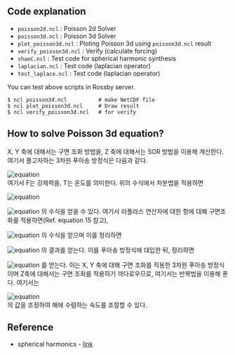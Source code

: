 ## Code explanation
* `poisson2d.ncl` : Poisson 2d Solver
* `poisson3d.ncl` : Poisson 3d Solver
* `plot_poisson3d.ncl` : Ploting Poisson 3d using `poisson3d.ncl` result
* `verify_poisson3d.ncl` : Verify (calculate forcing)
* `shaeC.ncl` : Test code for spherical harmonic synthesis 
* `laplacian.ncl` : Test code (laplacian operator)
* `test_laplace.ncl` : Test code (laplacian operator)
  
You can test above scripts in Rossby server.  
```
$ ncl poisson3d.ncl          # make NetCDF file
$ ncl plot_poisson3d.ncl     # Draw result
$ ncl verify_poisson3d.ncl   # for verify
```  

## How to solve Poisson 3d equation?
X, Y 축에 대해서는 구면 조화 방법을, Z 축에 대해서는 SOR 방법을 이용해 계산한다. 여기서 풀고자하는 3차원 푸아송 방정식은 다음과 같다.  
<!-- 3D Poisson's equation -->
<!-- \frac { dT }{ dt } ={ \triangledown  }^{ 2 }T+F -->
![equation](https://latex.codecogs.com/gif.latex?\frac&space;{&space;dT&space;}{&space;dt&space;}&space;={&space;\triangledown&space;}^{&space;2&space;}T&plus;F)  
여기서 F는 강제력을, T는 온도를 의미한다. 위의 수식에서 차분법을 적용하면  
  
<!-- 시간 차분을 적용한 방정식 -->
<!-- \frac { { T }_{ i+1 }-{ T }_{ i } }{ \Delta t } ={ \triangledown  }^{ 2 }+\quad F -->
![equation](https://latex.codecogs.com/gif.latex?\frac&space;{&space;{&space;T&space;}_{&space;i&plus;1&space;}-{&space;T&space;}_{&space;i&space;}&space;}{&space;\Delta&space;t&space;}&space;={&space;\triangledown&space;}^{&space;2&space;}T&plus;\quad&space;F)  

<!-- { T }_{ i+1 }\quad =\quad { T }_{ i }\quad +\quad \Delta t\quad \left( { \nabla  }^{ 2 }{ T }_{ i }\quad +\quad F \right) -->
![equation](https://latex.codecogs.com/gif.latex?{&space;T&space;}_{&space;i&plus;1&space;}\quad&space;=\quad&space;{&space;T&space;}_{&space;i&space;}\quad&space;&plus;\quad&space;\Delta&space;t\quad&space;\left(&space;{&space;\nabla&space;}^{&space;2&space;}{&space;T&space;}_{&space;i&space;}\quad&space;&plus;\quad&space;F&space;\right))  
의 수식을 얻을 수 있다. 여기서 라플라스 연산자에 대한 항에 대해 구면조화를 적용하면(Ref. equation 15 참고),  

<!-- 라플라스 연산자 항에 대한 결과 -->
<!-- ({ \triangledown  }^{ 2 }{ T }_{ i }+F)\quad =\quad ({ { \triangledown  }^{ 2 } }+\frac { { { f }_{ 0 } }^{ 2 } }{ { N }^{ 2 } } \frac { { \partial  }^{ 2 } }{ { \partial  }z^{ 2 } } )\sum { \sum { { a }_{ lm }(z){ Y }_{ lm } }  } +\quad \sum { \sum { b_{ lm }(z){ Y }_{ lm } }  } -->
![equation](https://latex.codecogs.com/gif.latex?({&space;\triangledown&space;}^{&space;2&space;}{&space;T&space;}_{&space;i&space;}&plus;F)\quad&space;=\quad&space;({&space;{&space;\triangledown&space;}^{&space;2&space;}&space;}&plus;\frac&space;{&space;{&space;{&space;f&space;}_{&space;0&space;}&space;}^{&space;2&space;}&space;}{&space;{&space;N&space;}^{&space;2&space;}&space;}&space;\frac&space;{&space;{&space;\partial&space;}^{&space;2&space;}&space;}{&space;{&space;\partial&space;}z^{&space;2&space;}&space;}&space;)\sum&space;{&space;\sum&space;{&space;{&space;a&space;}_{&space;lm&space;}(z){&space;Y&space;}_{&space;lm&space;}&space;}&space;}&space;&plus;\quad&space;\sum&space;{&space;\sum&space;{&space;b_{&space;lm&space;}(z){&space;Y&space;}_{&space;lm&space;}&space;}&space;})  
의 수식을 얻으며 이를 정리하면  

<!-- \sum { \sum { [\quad -\frac { l(l+1) }{ { r }^{ 2 } } { a }_{ lm }(z){ \quad +\quad b }_{ lm }(z)\quad +\quad  }  } \frac { { { f }_{ 0 } }^{ 2 } }{ { N }^{ 2 } } \frac { { a }_{ lm }(z+1)+{ a }_{ lm }(z-1)-2{ a }_{ lm }(z) }{ \Delta { Z }^{ 2 } } ]{ Y }_{ lm } -->
![equation](https://latex.codecogs.com/gif.latex?\sum&space;{&space;\sum&space;{&space;[\quad&space;-\frac&space;{&space;l(l&plus;1)&space;}{&space;{&space;r&space;}^{&space;2&space;}&space;}&space;{&space;a&space;}_{&space;lm&space;}(z){&space;\quad&space;&plus;\quad&space;b&space;}_{&space;lm&space;}(z)\quad&space;&plus;\quad&space;}&space;}&space;\frac&space;{&space;{&space;{&space;f&space;}_{&space;0&space;}&space;}^{&space;2&space;}&space;}{&space;{&space;N&space;}^{&space;2&space;}&space;}&space;\frac&space;{&space;{&space;a&space;}_{&space;lm&space;}(z&plus;1)&plus;{&space;a&space;}_{&space;lm&space;}(z-1)-2{&space;a&space;}_{&space;lm&space;}(z)&space;}{&space;\Delta&space;{&space;Z&space;}^{&space;2&space;}&space;}&space;]{&space;Y&space;}_{&space;lm&space;})  
의 결과를 얻는다. 이를 푸아송 방정식에 대입한 뒤, 정리하면

<!-- X, Y에 대해 구면조화를 적용한 푸아송 방정식 -->
<!-- \sum { \sum { \left( { a }_{ lm }^{ i+1 }\quad =\quad { a }_{ lm }^{ i }\left( z \right) \quad -\quad \frac { { f }_{ 0 }^{ 2 } }{ { N }^{ 2 } } \frac { 2\Delta t }{ { \Delta z }^{ 2 } } { a }_{ lm }^{ i }\left( z \right) \quad -\quad \frac { l\left( l+1 \right)  }{ { r }^{ 2 } } \Delta t\quad { a }_{ lm }^{ i }\left( z \right) \quad +\quad \frac { { f }_{ 0 }^{ 2 } }{ { N }^{ 2 } } \frac { \Delta t }{ { \Delta z }^{ 2 } } \left( { a }_{ lm }^{ i }\left( z+1 \right) +{ a }_{ lm }^{ i }\left( z-1 \right)  \right) \quad +\quad \Delta t\quad { b }_{ lm }^{ i }\left( z \right)  \right) { Y }_{ lm } }  } -->
![equation](https://latex.codecogs.com/gif.latex?\sum&space;{&space;\sum&space;{&space;\left(&space;{&space;a&space;}_{&space;lm&space;}^{&space;i&plus;1&space;}\quad&space;=\quad&space;{&space;a&space;}_{&space;lm&space;}^{&space;i&space;}\left(&space;z&space;\right)&space;\quad&space;-\quad&space;\frac&space;{&space;{&space;f&space;}_{&space;0&space;}^{&space;2&space;}&space;}{&space;{&space;N&space;}^{&space;2&space;}&space;}&space;\frac&space;{&space;2\Delta&space;t&space;}{&space;{&space;\Delta&space;z&space;}^{&space;2&space;}&space;}&space;{&space;a&space;}_{&space;lm&space;}^{&space;i&space;}\left(&space;z&space;\right)&space;\quad&space;-\quad&space;\frac&space;{&space;l\left(&space;l&plus;1&space;\right)&space;}{&space;{&space;r&space;}^{&space;2&space;}&space;}&space;\Delta&space;t\quad&space;{&space;a&space;}_{&space;lm&space;}^{&space;i&space;}\left(&space;z&space;\right)&space;\quad&space;&plus;\quad&space;\frac&space;{&space;{&space;f&space;}_{&space;0&space;}^{&space;2&space;}&space;}{&space;{&space;N&space;}^{&space;2&space;}&space;}&space;\frac&space;{&space;\Delta&space;t&space;}{&space;{&space;\Delta&space;z&space;}^{&space;2&space;}&space;}&space;\left(&space;{&space;a&space;}_{&space;lm&space;}^{&space;i&space;}\left(&space;z&plus;1&space;\right)&space;&plus;{&space;a&space;}_{&space;lm&space;}^{&space;i&space;}\left(&space;z-1&space;\right)&space;\right)&space;\quad&space;&plus;\quad&space;\Delta&space;t\quad&space;{&space;b&space;}_{&space;lm&space;}^{&space;i&space;}\left(&space;z&space;\right)&space;\right)&space;{&space;Y&space;}_{&space;lm&space;}&space;}&space;})  
를 얻는다. 이는 X, Y 축에 대해 구면 조화를 적용한 3차원 푸아송 방정식이며 Z축에 대해서는 구면 조화를 적용하기 까다로우므로, 여기서는 반복법을 이용해 푼다. 여기서는  

<!-- relaxation (w part) -->
<!-- relaxation\quad =\quad \frac { { { f }_{ 0 } }^{ 2 } }{ { N }^{ 2 } } \frac { 2\Delta t }{ \Delta { Z }^{ 2 } } -->
![equation](https://latex.codecogs.com/gif.latex?relaxation\quad&space;=\quad&space;\frac&space;{&space;{&space;{&space;f&space;}_{&space;0&space;}&space;}^{&space;2&space;}&space;}{&space;{&space;N&space;}^{&space;2&space;}&space;}&space;\frac&space;{&space;2\Delta&space;t&space;}{&space;\Delta&space;{&space;Z&space;}^{&space;2&space;}&space;})  
의 값을 조정하여 해에 수렴하는 속도를 조절할 수 있다.  


## Reference
* spherical harmonics - [link](http://scipp.ucsc.edu/~haber/ph116C/SphericalHarmonics_12.pdf)

